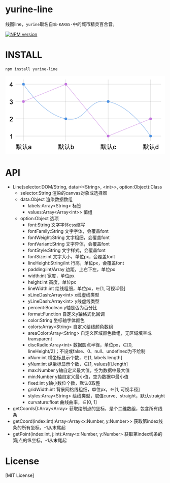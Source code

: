 # yurine-line

线图line，`yurine`取名自`鴉-KARAS-`中的城市精灵百合音。

[![NPM version](https://badge.fury.io/js/yurine-line.png)](https://npmjs.org/package/yurine-line)

# INSTALL
```
npm install yurine-line
```

[![preview](https://raw.githubusercontent.com/yurine-graphics/line/master/preview.png)](https://github.com/yurine-graphics/line)

# API
 * Line(selector:DOM/String, data:\<\<String>, \<int>>, option:Object):Class
   * selector:String 渲染的canvas对象或选择器
   * data:Object 渲染数据数组
     - labels:Array\<String> 标签
     - values:Array\<Array\<int>> 值组 
   * option:Object 选项
     - font:String 文字字体css缩写
     - fontFamily:String 文字字体，会覆盖font
     - fontWeight:String 文字粗细，会覆盖font
     - fontVariant:String 文字异体，会覆盖font
     - fontStyle:String 文字样式，会覆盖font
     - fontSize:int 文字大小，单位px，会覆盖font
     - lineHeight:String/int 行高，单位px，会覆盖font
     - padding:int/Array 边距，上右下左，单位px
     - width:int 宽度，单位px
     - height:int 高度，单位px
     - lineWidth:int 绘线粗细，单位px，∈\[1, 可视半径]
     - xLineDash:Array\<int> x线虚线类型
     - yLineDash:Array\<int> y线虚线类型
     - percent:Boolean y轴是否为百分比
     - format:Function 自定义y轴格式化回调
     - color:String 坐标轴字体颜色
     - colors:Array\<String> 自定义绘线颜色数组
     - areaColor:Array\<String> 自定义区域颜色数组，无区域填空或transparent
     - discRadio:Array\<int> 数据圆点半径，单位px，∈\[0, lineHeight/2]；不设或false、0、null、undefined为不绘制
     - xNum:int 横坐标显示个数，∈\[1, labels.length]
     - yNum:int 纵坐标显示个数，∈\[1, values\[i].length]
     - max:Number y轴自定义最大值，空为数据中最大值
     - min:Number y轴自定义最小值，空为数据中最小值
     - fixed:int y轴小数位个数，默认0取整
     - gridWidth:int 背景网格线粗细，单位px，∈\[1, 可视半径]
     - styles:Array\<String> 绘线类型，取值curve、straight，默认straight
     - curvature:float 曲线曲率，∈\[0, 1]
 * getCoords():Array\<Array> 获取绘制点的坐标，是个二维数组，包含所有线条
 * getCoord(index:int):Array\<Array\<x:Number, y:Number>> 获取第index线条的所有坐标，-1从末尾起
 * getPoint(index:int, j:int):Array\<x:Number, y:Number> 获取第index线条的第j点的纵坐标，-1从末尾起

# License
[MIT License]
